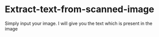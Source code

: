 # Extract-text-from-scanned-image
Simply input your image. I will give you the text which is present in the image
